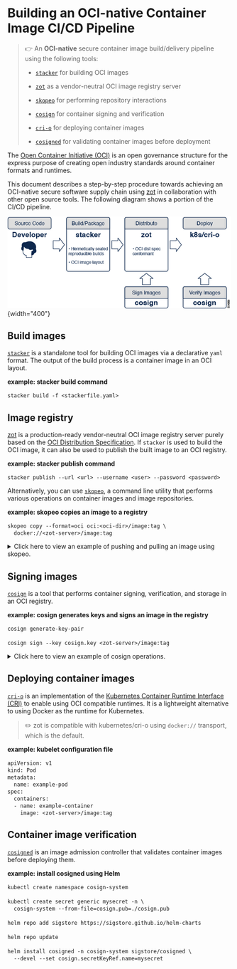 # Building an OCI-native Container Image CI/CD Pipeline

> :point_right: An **OCI-native** secure container image build/delivery pipeline using the following tools:
> 
> -   [`stacker`](https://github.com/project-stacker/stacker) for building OCI images
> 
> -   [`zot`](https://github.com/project-zot/zot) as a vendor-neutral OCI image registry server
> 
> -   [`skopeo`](https://github.com/containers/skopeo) for performing repository interactions
> 
> -   [`cosign`](https://github.com/sigstore/cosign) for container signing and verification
> 
> -   [`cri-o`](https://github.com/cri-o/cri-o) for deploying container images
> 
> -   [`cosigned`](https://artifacthub.io/packages/helm/sigstore/cosigned#deploy-cosigned-helm-chart) for validating container images before deployment




The [Open Container Initiative (OCI)](https://opencontainers.org/) is an open governance structure for the express purpose of creating open industry standards around container formats and runtimes.

This document describes a step-by-step procedure towards achieving an OCI-native secure software supply chain using [zot](https://github.com/project-zot/zot) in collaboration with other open source tools. The following diagram shows a portion of the CI/CD pipeline.

![504568](../assets/images/504568.jpg){width="400"}

## Build images

[`stacker`](https://github.com/project-stacker/stacker) is a standalone tool for building OCI images via a declarative `yaml` format. The output of the build process is a container image in an OCI layout.



**example: stacker build command**

    stacker build -f <stackerfile.yaml>

## Image registry

[zot](https://github.com/project-zot/zot) is a production-ready vendor-neutral OCI image registry server purely based on the [OCI Distribution Specification](https://github.com/opencontainers/distribution-spec). If `stacker` is used to build the OCI image, it can also be used to publish the built image to an OCI registry.


**example: stacker publish command**

    stacker publish --url <url> --username <user> --password <password>

Alternatively, you can use [`skopeo`](https://github.com/containers/skopeo), a command line utility that performs various operations on container images and image repositories.


**example: skopeo copies an image to a registry**

    skopeo copy --format=oci oci:<oci-dir>/image:tag \
      docker://<zot-server>/image:tag

<details>
  <summary markdown="span">Click here to view an example of pushing and pulling an image using skopeo.</summary>
<p align="center">
  <img width="600" src="https://raw.githubusercontent.com/project-zot/zot/8fb11180d473d7bb137b6d09d9ebf48065363e5f/demos/skopeo-push-pull.svg"></img>
</p>
</details>

## Signing images

[`cosign`](https://github.com/sigstore/cosign) is a tool that performs container signing, verification, and storage in an OCI registry.


**example: cosign generates keys and signs an image in the registry**

    cosign generate-key-pair

    cosign sign --key cosign.key <zot-server>/image:tag

<details>
  <summary markdown="span">Click here to view an example of cosign operations.</summary>
<p align="center">
  <img width="600" src="https://raw.githubusercontent.com/project-zot/zot/8fb11180d473d7bb137b6d09d9ebf48065363e5f/demos/cosign.svg"></img>
</p>
</details>

## Deploying container images

[`cri-o`](https://github.com/cri-o/cri-o) is an implementation of the [Kubernetes Container Runtime Interface (CRI)](https://kubernetes.io/docs/concepts/architecture/cri/) to enable using OCI compatible runtimes. It is a lightweight alternative to using Docker as the runtime for Kubernetes.

> :pencil2: zot is compatible with kubernetes/cri-o using `docker://` transport, which is the default.

**example: kubelet configuration file**

    apiVersion: v1
    kind: Pod
    metadata:
      name: example-pod
    spec:
      containers:
      - name: example-container
        image: <zot-server>/image:tag

## Container image verification

[`cosigned`](https://artifacthub.io/packages/helm/sigstore/cosigned#deploy-cosigned-helm-chart) is an image admission controller that validates container images before deploying them.


**example: install cosigned using Helm**

    kubectl create namespace cosign-system

    kubectl create secret generic mysecret -n \
      cosign-system --from-file=cosign.pub=./cosign.pub

    helm repo add sigstore https://sigstore.github.io/helm-charts

    helm repo update

    helm install cosigned -n cosign-system sigstore/cosigned \
      --devel --set cosign.secretKeyRef.name=mysecret
